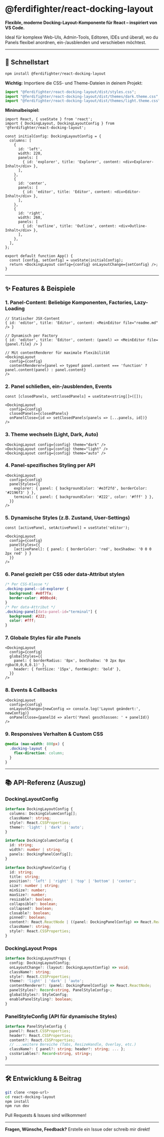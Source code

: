 # @ferdifighter/react-docking-layout

**Flexible, moderne Docking-Layout-Komponente für React – inspiriert von VS Code.**

Ideal für komplexe Web-UIs, Admin-Tools, Editoren, IDEs und überall, wo du Panels flexibel anordnen, ein-/ausblenden und verschieben möchtest.

---

## 🚀 Schnellstart

```bash
npm install @ferdifighter/react-docking-layout
```

**Wichtig:** Importiere die CSS- und Theme-Dateien in deinem Projekt:
```js
import "@ferdifighter/react-docking-layout/dist/styles.css";
import "@ferdifighter/react-docking-layout/dist/themes/dark.theme.css";
import "@ferdifighter/react-docking-layout/dist/themes/light.theme.css";
```

**Minimalbeispiel:**
```tsx
import React, { useState } from 'react';
import { DockingLayout, DockingLayoutConfig } from '@ferdifighter/react-docking-layout';

const initialConfig: DockingLayoutConfig = {
  columns: [
    {
      id: 'left',
      width: 220,
      panels: [
        { id: 'explorer', title: 'Explorer', content: <div>Explorer-Inhalt</div> },
      ],
    },
    {
      id: 'center',
      panels: [
        { id: 'editor', title: 'Editor', content: <div>Editor-Inhalt</div> },
      ],
    },
    {
      id: 'right',
      width: 260,
      panels: [
        { id: 'outline', title: 'Outline', content: <div>Outline-Inhalt</div> },
      ],
    },
  ],
};

export default function App() {
  const [config, setConfig] = useState(initialConfig);
  return <DockingLayout config={config} onLayoutChange={setConfig} />;
}
```

---

## ✨ Features & Beispiele

### 1. **Panel-Content: Beliebige Komponenten, Factories, Lazy-Loading**
```tsx
// Statischer JSX-Content
{ id: 'editor', title: 'Editor', content: <MeinEditor file="readme.md" /> }

// Dynamisch per Factory
{ id: 'editor', title: 'Editor', content: (panel) => <MeinEditor file={panel.file} /> }

// Mit contentRenderer für maximale Flexibilität
<DockingLayout
  config={config}
  contentRenderer={panel => typeof panel.content === 'function' ? panel.content(panel) : panel.content}
/>
```

### 2. **Panel schließen, ein-/ausblenden, Events**
```tsx
const [closedPanels, setClosedPanels] = useState<string[]>([]);

<DockingLayout
  config={config}
  closedPanels={closedPanels}
  onPanelClose={id => setClosedPanels(panels => [...panels, id])}
/>
```

### 3. **Theme wechseln (Light, Dark, Auto)**
```tsx
<DockingLayout config={config} theme="dark" />
<DockingLayout config={config} theme="light" />
<DockingLayout config={config} theme="auto" />
```

### 4. **Panel-spezifisches Styling per API**
```tsx
<DockingLayout
  config={config}
  panelStyles={{
    explorer: { panel: { backgroundColor: '#e3f2fd', borderColor: '#2196f3' } },
    terminal: { panel: { backgroundColor: '#222', color: '#fff' } },
  }}
/>
```

### 5. **Dynamische Styles (z.B. Zustand, User-Settings)**
```tsx
const [activePanel, setActivePanel] = useState('editor');

<DockingLayout
  config={config}
  panelStyles={{
    [activePanel]: { panel: { borderColor: 'red', boxShadow: '0 0 0 2px red' } }
  }}
/>
```

### 6. **Panel gezielt per CSS oder data-Attribut stylen**
```css
/* Per CSS-Klasse */
.docking-panel--id-explorer {
  background: #e0f7fa;
  border-color: #00bcd4;
}
/* Per data-Attribut */
.docking-panel[data-panel-id="terminal"] {
  background: #222;
  color: #fff;
}
```

### 7. **Globale Styles für alle Panels**
```tsx
<DockingLayout
  config={config}
  globalStyles={{
    panel: { borderRadius: '8px', boxShadow: '0 2px 8px rgba(0,0,0,0.1)' },
    header: { fontSize: '15px', fontWeight: 'bold' },
  }}
/>
```

### 8. **Events & Callbacks**
```tsx
<DockingLayout
  config={config}
  onLayoutChange={newConfig => console.log('Layout geändert:', newConfig)}
  onPanelClose={panelId => alert('Panel geschlossen: ' + panelId)}
/>
```

### 9. **Responsives Verhalten & Custom CSS**
```css
@media (max-width: 800px) {
  .docking-layout {
    flex-direction: column;
  }
}
```

---

## 📚 API-Referenz (Auszug)

### DockingLayoutConfig
```ts
interface DockingLayoutConfig {
  columns: DockingColumnConfig[];
  className?: string;
  style?: React.CSSProperties;
  theme?: 'light' | 'dark' | 'auto';
}

interface DockingColumnConfig {
  id: string;
  width?: number | string;
  panels: DockingPanelConfig[];
}

interface DockingPanelConfig {
  id: string;
  title: string;
  position?: 'left' | 'right' | 'top' | 'bottom' | 'center';
  size?: number | string;
  minSize?: number;
  maxSize?: number;
  resizable?: boolean;
  collapsible?: boolean;
  collapsed?: boolean;
  closable?: boolean;
  pinned?: boolean;
  content?: React.ReactNode | ((panel: DockingPanelConfig) => React.ReactNode);
  className?: string;
  style?: React.CSSProperties;
}
```

### DockingLayout Props
```ts
interface DockingLayoutProps {
  config: DockingLayoutConfig;
  onLayoutChange?: (layout: DockingLayoutConfig) => void;
  className?: string;
  style?: React.CSSProperties;
  theme?: 'light' | 'dark' | 'auto';
  contentRenderer?: (panel: DockingPanelConfig) => React.ReactNode;
  panelStyles?: Record<string, PanelStyleConfig>;
  globalStyles?: StyleConfig;
  enablePanelStyling?: boolean;
}
```

### PanelStyleConfig (API für dynamische Styles)
```ts
interface PanelStyleConfig {
  panel?: React.CSSProperties;
  header?: React.CSSProperties;
  content?: React.CSSProperties;
  // ...weitere Bereiche (Tabs, ResizeHandle, Overlay, etc.)
  className?: { panel?: string; header?: string; ... };
  cssVariables?: Record<string, string>;
}
```

---

## 🛠️ Entwicklung & Beitrag

```bash
git clone <repo-url>
cd react-docking-layout
npm install
npm run dev
```

Pull Requests & Issues sind willkommen!

---

**Fragen, Wünsche, Feedback?**
Erstelle ein Issue oder schreib mir direkt! 